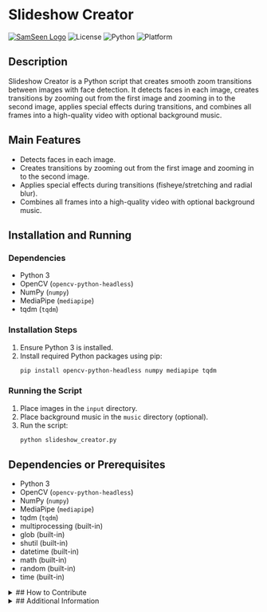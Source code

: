 # Slideshow Creator

[![SamSeen Logo](https://img.shields.io/badge/Slideshow_Creator-by_SamSeen_Solutions-orange?style=for-the-badge)](https://github.com/MrSamSeen)
![License](https://img.shields.io/badge/License-MIT-green?style=for-the-badge)
![Python](https://img.shields.io/badge/Python-3.6%2B-blue?style=for-the-badge)
![Platform](https://img.shields.io/badge/Platform-Windows%20%7C%20macOS%20%7C%20Linux-lightgrey?style=for-the-badge)

## Description

Slideshow Creator is a Python script that creates smooth zoom transitions between images with face detection. It detects faces in each image, creates transitions by zooming out from the first image and zooming in to the second image, applies special effects during transitions, and combines all frames into a high-quality video with optional background music.

## Main Features

- Detects faces in each image.
- Creates transitions by zooming out from the first image and zooming in to the second image.
- Applies special effects during transitions (fisheye/stretching and radial blur).
- Combines all frames into a high-quality video with optional background music.

## Installation and Running

### Dependencies

- Python 3
- OpenCV (`opencv-python-headless`)
- NumPy (`numpy`)
- MediaPipe (`mediapipe`)
- tqdm (`tqdm`)

### Installation Steps

1. Ensure Python 3 is installed.
2. Install required Python packages using pip:
   ```bash
   pip install opencv-python-headless numpy mediapipe tqdm
   ```

### Running the Script

1. Place images in the `input` directory.
2. Place background music in the `music` directory (optional).
3. Run the script:
   ```bash
   python slideshow_creator.py
   ```

## Dependencies or Prerequisites

- Python 3
- OpenCV (`opencv-python-headless`)
- NumPy (`numpy`)
- MediaPipe (`mediapipe`)
- tqdm (`tqdm`)
- multiprocessing (built-in)
- glob (built-in)
- shutil (built-in)
- datetime (built-in)
- math (built-in)
- random (built-in)
- time (built-in)
<details>
<summary>## How to Contribute</summary>

- Fork the repository.
- Create a new branch for your feature or bug fix.
- Make your changes and commit them.
- Push your changes to your fork.
- Create a pull request to the main repository.
</details>
<details>
<summary>## Additional Information</summary>

- **Configuration Parameters:** The script uses configuration parameters defined in the script for input/output settings, processing settings, transition settings, effect parameters, video output parameters, and performance parameters.
- **Terminal Formatting:** The script includes a `Colors` class for terminal colors and functions for printing headers, success messages, info messages, warning messages, error messages, and waiting messages.
- **Face Detection:** Uses MediaPipe for face detection.
- **Special Effects:** Includes functions for applying fisheye/stretching and radial blur effects.
- **Transition Creation:** Includes functions for processing frames and creating zoom transitions between images.
- **Batch Processing:** Includes functions for processing batches of images and creating a video.
</details>
